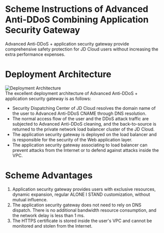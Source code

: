 # Scheme Instructions of Advanced Anti-DDoS Combining Application Security Gateway

Advanced Anti-DDoS + application security gateway provide comprehensive safety protection for JD Cloud users without increasing the extra performance expenses.

# Deployment Architecture
![Deployment Architecture](https://github.com/jdcloudcom/cn/blob/edit/image/Advanced%20Anti-DDoS/Best-Practice03.png)<Br/>
The excellent deployment architecture of Advanced Anti-DDoS + application security gateway is as follows:
- Security Dispatching Center of JD Cloud resolves the domain name of the user to Advanced Anti-DDoS CNAME through DNS resolution.
- The normal access flow of the user and the DDoS attack traffic are subjected to Advanced Anti-DDoS cleaning, and the back-to-source is returned to the private network load balancer cluster of the JD Cloud.
- The application security gateway is deployed on the load balancer and is responsible for the security of the Web application layer.
- The application security gateway associating to load balancer can prevent attacks from the Internet or to defend against attacks inside the VPC.

# Scheme Advantages
1. Application security gateway provides users with exclusive resources, dynamic expansion, regular ALONE I STAND customization, without mutual influence.
2. The application security gateway does not need to rely on DNS dispatch. There is no additional bandwidth resource consumption, and the network delay is less than 1 ms.
3. The HTTPS certificate is stored inside the user's VPC and cannot be monitored and stolen from the Internet.
